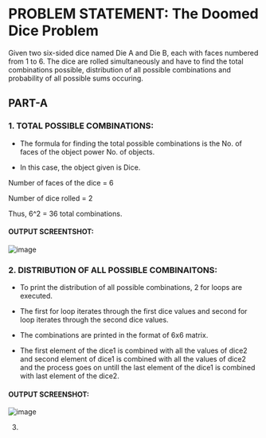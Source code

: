 # **PROBLEM STATEMENT: The Doomed Dice Problem**

Given two six-sided dice named Die A and Die B, each with faces numbered from 1 to 6.
The dice are rolled simultaneously and have to find the total combinations possible, distribution of all possible combinations and probability of all possible sums occuring.

## **PART-A**

### **1.** **TOTAL POSSIBLE COMBINATIONS:**
   
   * The formula for finding the total possible combinations is the No. of faces of the object power No. of objects.

   * In this case, the object given is Dice.

   Number of faces of the dice = 6

   Number of dice rolled = 2

   Thus, 6^2 = 36 total combinations.

   #### **OUTPUT SCREENTSHOT:**

   ![image](https://github.com/POORVAJA-195/Securein_Doomed_DIce/assets/104772332/89710bd9-ed71-4f07-8ec3-2b495d1946fe)

### **2.** **DISTRIBUTION OF ALL POSSIBLE COMBINAITONS:**

   * To print the distribution of all possible combinations, 2 for loops are executed.

   * The first for loop iterates through the first dice values and second for loop iterates through the second dice values.

   * The combinations are printed in the format of 6x6 matrix.

   * The first element of the dice1 is combined with all the values of dice2 and second element of dice1 is combined with all the values of dice2 and the process goes on untill the last element of the dice1 is combined with last element of the dice2.

   #### **OUTPUT SCREENSHOT:**

   ![image](https://github.com/POORVAJA-195/Securein_Doomed_DIce/assets/104772332/2b2f7bef-aef3-470f-8445-f76ab5e11bf8)

3. 


   


